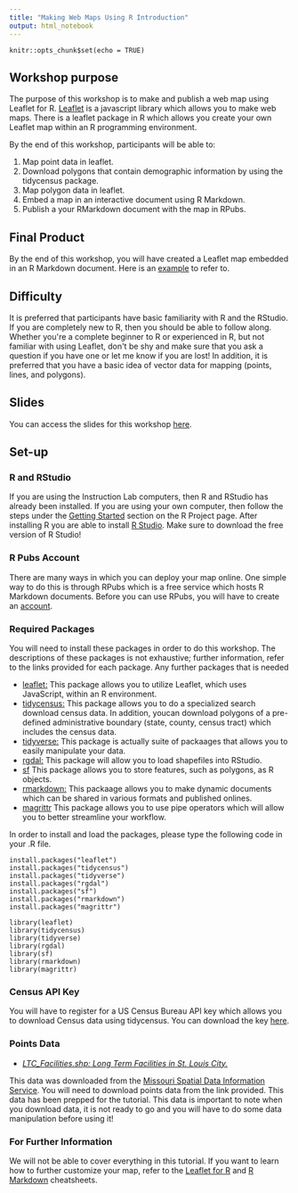 ```yaml
---
title: "Making Web Maps Using R Introduction"
output: html_notebook
---
```

```{r setup, include=FALSE}
knitr::opts_chunk$set(echo = TRUE)
```

## Workshop purpose
The purpose of this workshop is to make and publish a web map using Leaflet for R. [Leaflet](https://leafletjs.com/) is a javascript library which allows you to make web maps. There is a leaflet package in R which allows you create your own Leaflet map within an R programming environment. 

By the end of this workshop, participants will be able to:

  1. Map point data in leaflet.
  2. Download polygons that contain demographic information by using the tidycensus package.
  3. Map polygon data in leaflet.
  4. Embed a map in an interactive document using R Markdown.
  5. Publish a your RMarkdown document with the map in RPubs.
  
## Final Product
By the end of this workshop, you will have created a Leaflet map embedded in an R Markdown document. Here is an [example](https://rpubs.com/ds_workshops/534926) to refer to.

## Difficulty
It is preferred that participants have basic familiarity with R and the RStudio. If you are completely new to R, then you should be able to follow along. Whether you're a complete beginner to R or experienced in R, but not familiar with using Leaflet, don't be shy and make sure that you ask a question if you have one or 
let me know if you are lost! In addition, it is preferred that you have a basic idea of vector data for mapping (points, lines, and polygons).

## Slides
You can access the slides for this workshop [here](https://momiji15.github.io/wustl_rwebmap/WMWR2019.html).

## Set-up

### R and RStudio
If you are using the Instruction Lab computers, then R and RStudio has already been installed. If you are using your own computer, then follow the steps under the [Getting Started](https://www.r-project.org/) section on the R Project page. After installing R you are able to install [R Studio](https://www.rstudio.com/products/rstudio/download/). Make sure to download the free version of 
R Studio!

### R Pubs Account
There are many ways in which you can deploy your map online. One simple way to do this is through RPubs which is a free service which hosts R Markdown documents. Before you can use RPubs, you will have to create an [account](https://rpubs.com/users/new).

### Required Packages
You will need to install these packages in order to do this workshop. The descriptions of these packages
is not exhaustive; further information, refer to the links provided for each package. Any further packages
that is needed 

- [leaflet:](http://rstudio.github.io/leaflet/) This package allows you to utilize Leaflet, which uses JavaScript, within an R environment.
- [tidycensus:](https://walkerke.github.io/tidycensus/) This package allows you to do a specialized search download census data. In addition, youcan download polygons of a pre-defined administrative boundary (state, county, census tract) which includes the census data.
- [tidyverse:](https://www.tidyverse.org/) This package is actually suite of packaages that allows you to easily manipulate your data.
- [rgdal:](https://cran.r-project.org/web/packages/rgdal/rgdal.pdf) This package will allow you to load shapefiles into RStudio.
- [sf](https://r-spatial.github.io/sf/articles/sf1.html) This package allows you to store features, such as polygons, as R objects.
- [rmarkdown:](https://rmarkdown.rstudio.com/) This packaage allows you to make dynamic documents which can be shared in various formats and published onlines.
- [magrittr](https://magrittr.tidyverse.org/) This package allows you to use pipe operators which will 
allow you to better streamline your workflow.

In order to install and load the packages, please type the following code in your .R file.

```{r, eval = FALSE}
install.packages("leaflet")
install.packages("tidycensus")
install.packages("tidyverse")
install.packages("rgdal")
install.packages("sf")
install.packages("rmarkdown")
install.packages("magrittr")

library(leaflet)
library(tidycensus)
library(tidyverse)
library(rgdal)
library(sf)
library(rmarkdown)
library(magrittr)
```

### Census API Key
You will have to register for a US Census Bureau API key which allows you to download Census data using tidycensus. You can download the key [here](https://api.census.gov/data/key_signup.html).

### Points Data
- [*LTC_Facilities.shp: Long Term Facilities in St. Louis City.*](https://wustl.box.com/s/ge36cnzd4wwdqeklmjqejoq9pkrrqhnt)

This data was downloaded from the [Missouri Spatial Data Information Service](http://msdis.missouri.edu/). You will need to download points data from the link provided. This data has been prepped for the tutorial. This data is important to note when you download data, it is not ready to go and you will have to do some data manipulation before using it!


### For Further Information
We will not be able to cover everything in this tutorial. If you want to learn how to further customize your map, refer to the [Leaflet for R](https://ugoproto.github.io/ugo_r_doc/pdf/leaflet-cheat-sheet.pdf) and [R Markdown](https://rstudio.com/wp-content/uploads/2015/02/rmarkdown-cheatsheet.pdf) cheatsheets.
